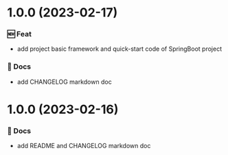 # 1.0.0 (2023-02-17)

### 🆕 Feat

- add project basic framework and quick-start code of SpringBoot project

### 📝 Docs

- add CHANGELOG markdown doc

# 1.0.0 (2023-02-16)

### 📝 Docs

- add README and CHANGELOG markdown doc
